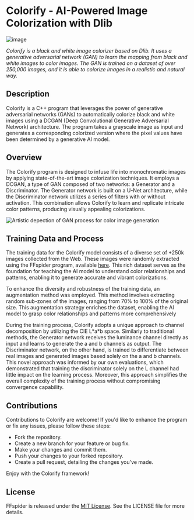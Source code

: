 # Colorify - AI-Powered Image Colorization with Dlib
![image](https://github.com/Cydral/FFspider/assets/53169060/532c096d-d06f-433c-902a-049985cd26c7)
<p><i>Colorify is a black and white image colorizer based on Dlib. It uses a generative adversarial network (GAN) to learn the mapping from black and white images to color images. The GAN is trained on a dataset of over 250,000 images, and it is able to colorize images in a realistic and natural way.</i></p>

<h2>Description</h2>
<p>Colorify is a C++ program that leverages the power of generative adversarial networks (GANs) to automatically colorize black and white images using a DCGAN (Deep Convolutional Generative Adversarial Network) architecture. The program takes a grayscale image as input and generates a corresponding colorized version where the pixel values have been determined by a generative AI model.</p>

<h2>Overview</h2>
<p>The Colorify program is designed to infuse life into monochromatic images by applying state-of-the-art image colorization techniques. It employs a DCGAN, a type of GAN composed of two networks: a Generator and a Discriminator. The Generator network is built on a U-Net architecture, while the Discriminator network utilizes a series of filters with or without activation. This combination allows Colorify to learn and replicate intricate color patterns, producing visually appealing colorizations.</p>
<img src="[img_girl.jpg](https://github.com/Cydral/Colorify/blob/main/artictic-depiction-GAN-process.jpg)" alt="Artistic depection of GAN process for color image generation">

<h2>Training Data and Process</h2>
<p></p>The training data for the Colorify model consists of a diverse set of +250k images collected from the Web. These images were randomly extracted using the FFspider program, available <a href="https://github.com/Cydral/FFspider">here</a>. This rich dataset serves as the foundation for teaching the AI model to understand color relationships and patterns, enabling it to generate accurate and vibrant colorizations.</p>
<p>To enhance the diversity and robustness of the training data, an augmentation method was employed. This method involves extracting random sub-zones of the images, ranging from 70% to 100% of the original size. This augmentation strategy enriches the dataset, enabling the AI model to grasp color relationships and patterns more comprehensively</p>
<p>During the training process, Colorify adopts a unique approach to channel decomposition by utilizing the CIE L*a*b space. Similarly to traditional methods, the Generator network receives the luminance channel directly as input and learns to generate the a and b channels as output. The Discriminator network, on the other hand, is trained to differentiate between real images and generated images based solely on the a and b channels. This novel approach was informed by our own evaluations, which demonstrated that training the discriminator solely on the L channel had little impact on the learning process. Moreover, this approach simplifies the overall complexity of the training process without compromising convergence capability.</p>

<h2>Contributions</h2>
Contributions to Colorify are welcome! If you'd like to enhance the program or fix any issues, please follow these steps:
<ul>
  <li>Fork the repository.</li>
  <li>Create a new branch for your feature or bug fix.</li>
  <li>Make your changes and commit them.</li>
  <li>Push your changes to your forked repository.</li>
  <li>Create a pull request, detailing the changes you've made.</li>
</ul>
Enjoy with the Colorify framework!

<h2>License</h2>
<p>FFspider is released under the <a href="https://github.com/Cydral/Colorify/blob/main/LICENSE">MIT License</a>. See the LICENSE file for more details.</p>
